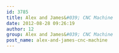 ```yaml
---
id: 3785
title: Alex and James&#039; CNC Machine
date: 2012-08-28 09:26:19
author: 12
group: Alex and James&#039; CNC Machine
post_name: alex-and-james-cnc-machine
---
```


